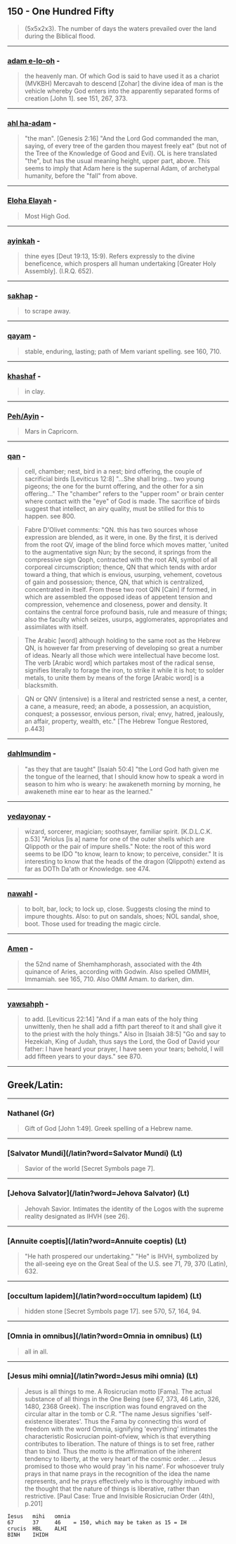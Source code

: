 ## 150 - One Hundred Fifty
> (5x5x2x3). The number of days the waters prevailed over the land during the Biblical flood.

---

### [adam e-lo-oh](/keys/ADM.OLH) - 
> the heavenly man. Of which God is said to have used it as a chariot (MVKBH) Mercavah to descend [Zohar] the divine idea of man is the vehicle whereby God enters into the apparently separated forms of creation [John 1]. see 151, 267, 373.

---

### [ahl ha-adam](/keys/OL-HADM) - 
> "the man". [Genesis 2:16] "And the Lord God commanded the man, saying, of every tree of the garden thou mayest freely eat" (but not of the Tree of the Knowledge of Good and Evil). OL is here translated "the", but has the usual meaning height, upper part, above. This seems to imply that Adam here is the supernal Adam, of archetypal humanity, before the "fall" from above.

---

### [Eloha Elayah](/keys/ALHA.OLIA) - 
> Most High God.

---

### [ayinkah](/keys/OINK) - 
> thine eyes [Deut 19:13, 15:9). Refers expressly to the divine beneficence, which prospers all human undertaking [Greater Holy Assembly]. (I.R.Q. 652).

---

### [sakhap](/keys/BSChP) - 
> to scrape away.

---

### [qayam](/keys/QIM) - 
> stable, enduring, lasting; path of Mem variant spelling. see 160, 710.

---

### [khashaf](/keys/BChSP) - 
> in clay.

---

### [Peh/Ayin](/keys/P-O) - 
> Mars in Capricorn.

---

### [qan](/keys/QN) - 
> cell, chamber; nest, bird in a nest; bird offering, the couple of sacrificial birds [Leviticus 12:8] "...She shall bring... two young pigeons; the one for the burnt offering, and the other for a sin offering..." The "chamber" refers to the "upper room" or brain center where contact with the "eye" of God is made. The sacrifice of birds suggest that intellect, an airy quality, must be stilled for this to happen. see 800.

> Fabre D'Olivet comments: "QN. this has two sources whose expression are blended, as it were, in one. By the first, it is derived from the root QV, image of the blind force which moves matter, 'united to the augmentative sign Nun; by the second, it springs from the compressive sign Qoph, contracted with the root AN, symbol of all corporeal circumscription; thence, QN that which tends with ardor toward a thing, that which is envious, usurping, vehement, covetous of gain and possession; thence, QN, that which is centralized, concentrated in itself. From these two root QIN [Cain] if formed, in which are assembled the opposed ideas of appetent tension and compression, vehemence and closeness, power and density. It contains the central force profound basis, rule and measure of things; also the faculty which seizes, usurps, agglomerates, appropriates and assimilates with itself.

> The Arabic [word] although holding to the same root as the Hebrew QN, is however far from preserving of developing so great a number of ideas. Nearly all those which were intellectual have become lost. The verb [Arabic word] which partakes most of the radical sense, signifies literally to forage the iron, to strike it while it is hot; to solder metals, to unite them by means of the forge [Arabic word] is a blacksmith.

> QN or QNV (intensive) is a literal and restricted sense a nest, a center, a cane, a measure, reed; an abode, a possession, an acquistion, conquest; a possessor, envious person, rival; envy, hatred, jealously, an affair, property, wealth, etc." [The Hebrew Tongue Restored, p.443]

---

### [dahlmundim](/keys/KLMVDIM) - 
> "as they that are taught" [Isaiah 50:4] "the Lord God hath given me the tongue of the learned, that I should know how to speak a word in season to him who is weary: he awakeneth morning by morning, he awakeneth mine ear to hear as the learned."

---

### [yedayonay](/keys/IDOVNI) - 
> wizard, sorcerer, magician; soothsayer, familiar spirit. [K.D.L.C.K. p.53] "Ariolus [is a] name for one of the outer shells which are Qlippoth or the pair of impure shells." Note: the root of this word seems to be IDO "to know, learn to know; to perceive, consider." It is interesting to know that the heads of the dragon (Qlippoth) extend as far as DOTh Da'ath or Knowledge. see 474.

---

### [nawahl](/keys/NOL) - 
> to bolt, bar, lock; to lock up, close. Suggests closing the mind to impure thoughts. Also: to put on sandals, shoes; NOL sandal, shoe, boot. Those used for treading the magic circle.

---

### [Amen](/keys/OMN) - 
> the 52nd name of Shemhamphorash, associated with the 4th quinance of Aries, according with Godwin. Also spelled OMMIH, Immamiah. see 165, 710. Also OMM Amam. to darken, dim.

---

### [yawsahph](/keys/ISP) - 
> to add. [Leviticus 22:14] "And if a man eats of the holy thing unwittenly, then he shall add a fifth part thereof to it and shall give it to the priest with the holy things." Also in [Isaiah 38:5] "Go and say to Hezekiah, King of Judah, thus says the Lord, the God of David your father: I have heard your prayer, I have seen your tears; behold, I will add fifteen years to your days." see 870.

---

## Greek/Latin:

---

### Nathanel (Gr)
> Gift of God [John 1:49]. Greek spelling of a Hebrew name.

---

### [Salvator Mundi](/latin?word=Salvator Mundi) (Lt)
> Savior of the world [Secret Symbols page 7].

---

### [Jehova Salvator](/latin?word=Jehova Salvator) (Lt)
> Jehovah Savior. Intimates the identity of the Logos with the supreme reality designated as IHVH (see 26).

---

### [Annuite coeptis](/latin?word=Annuite coeptis) (Lt)
> "He hath prospered our undertaking." "He" is IHVH, symbolized by the all-seeing eye on the Great Seal of the U.S. see 71, 79, 370 (Latin), 632.

---

### [occultum lapidem](/latin?word=occultum lapidem) (Lt)
> hidden stone [Secret Symbols page 17]. see 570, 57, 164, 94.

---

### [Omnia in omnibus](/latin?word=Omnia in omnibus) (Lt)
> all in all.

---

### [Jesus mihi omnia](/latin?word=Jesus mihi omnia) (Lt)
> Jesus is all things to me. A Rosicrucian motto [Fama]. The actual substance of all things in the One Being (see 67, 373, 46 Latin, 326, 1480, 2368 Greek). The inscription was found engraved on the circular altar in the tomb or C.R. "The name Jesus signifies 'self-existence liberates'. Thus the Fama by connecting this word of freedom with the word Omnia, signifying 'everything' intimates the characteristic Rosicrucian point-ofview, which is that everything contributes to liberation. The nature of things is to set free, rather than to bind. Thus the motto is the affirmation of the inherent tendency to liberty, at the very heart of the cosmic order. ... Jesus promised to those who would pray 'in his name'. For whosoever truly prays in that name prays in the recognition of the idea the name represents, and he prays effectively who is thoroughly imbued with the thought that the nature of things is liberative, rather than restrictive. [Paul Case: True and Invisible Rosicrucian Order (4th), p.201]

	Iesus   mihi   omnia
	67      37     46    = 150, which may be taken as 15 = IH
	crucis  HBL    ALHI
	BINH    IHIDH

